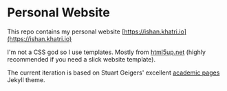 # Personal Website
This repo contains my personal website [https://ishan.khatri.io](https://ishan.khatri.io)

I'm not a CSS god so I use templates. Mostly from [html5up.net](https://html5up.net) (highly recommended if you need a slick website template).

The current iteration is based on Stuart Geigers' excellent [academic pages](https://github.com/academicpages/academicpages.github.io) Jekyll theme.
